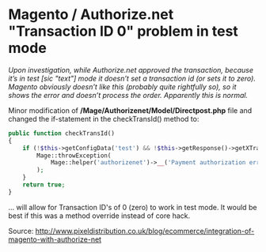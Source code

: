 # Magento / Authorize.net "Transaction ID 0" problem in test mode

_Upon investigation, while Authorize.net approved the transaction, because it’s in test [sic "text"] mode it doesn’t set a transaction id (or sets it to zero). Magento obviously doesn’t like this (probably quite rightfully so), so it shows the error and doesn’t process the order. Apparently this is normal._

Minor modification of **/Mage/Authorizenet/Model/Directpost.php** file and changed the if-statement in the checkTransId() method to:
```php
public function checkTransId()
{
    if (!$this->getConfigData('test') && !$this->getResponse()->getXTransId()) {
        Mage::throwException(
            Mage::helper('authorizenet')->__('Payment authorization error. Transaction id is empty.')
        );
    }
    return true;
}
```
... will allow for Transaction ID's of 0 (zero) to work in test mode. It would be best if this was a method override instead of core hack.

Source: http://www.pixeldistribution.co.uk/blog/ecommerce/integration-of-magento-with-authorize-net
